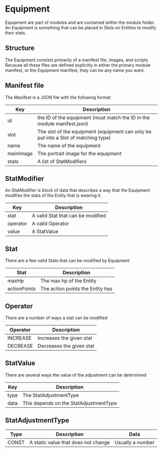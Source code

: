 # Equipment

Equipment are part of modules and are contained within the module folder. An Equipment is something that can be placed in Slots on Entities to modify their stats.

## Structure

The Equipment consists primarily of a manifest file, images, and scripts. Because all these files are defined explicitly in either the primary module manifest, or the Equipment manifest, they can be any name you want.

## Manifest file

The Manifest is a JSON file with the following format:

| Key | Description |
| -- | -- |
| id | the ID of the equipment (must match the ID in the module manifest.json) |
| slot | The slot of the equipment (equipment can only be put into a Slot of matching type) |
| name | The name of the equipment |
| mainImage | The portrait image for the equipment |
| stats | A list of StatModifiers |

## StatModifier

An StatModifier is block of data that describes a way that the Equipment modifies the stats of the Entity that is wearing it.

| Key | Description |
| -- | -- |
| stat | A valid Stat that can be modified |
| operator | A valid Operator |
| value | A StatValue |

## Stat

There are a few valid Stats that can be modified by Equipment

| Stat | Description |
| -- | -- |
| maxHp | The max hp of the Entity |
| actionPoints | The action points the Entity has |

## Operator

There are a number of ways a stat can be modified

| Operator | Description |
| -- | -- |
| INCREASE | Increases the given stat |
| DECREASE | Decreases the given stat |

## StatValue

There are several ways the value of the adjustment can be determined

| Key | Description |
| -- | -- |
| type | The StatAdjustmentType |
| data | This depends on the StatAdjustmentType |

## StatAdjustmentType

| Type | Description | Data |
| -- | -- | -- |
| CONST | A static value that does not change | Usually a number |